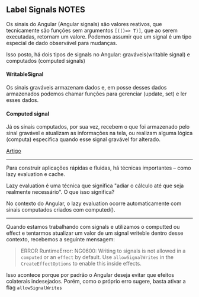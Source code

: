 ## Label Signals NOTES

Os sinais do Angular (Angular signals) são valores reativos, que tecnicamente são funções sem argumentos `[(()=> T)]`,
que
ao serem executadas, retornam um valore. Podemos assumir que um signal é um tipo especial de dado observável
para mudanças.

Isso posto, há dois tipos de signals no Angular: graváveis(writable signal) e computados (computed signals)

#### WritableSignal

Os sinais graváveis armazenam dados e, em posse desses dados armazenados podemos chamar funções para gerenciar (update,
set) e ler esses dados.

#### Computed signal

Já os sinais computados, por sua vez, recebem o que foi armazenado pelo sinal gravável e atualizam as informações
na tela, ou realizam alguma lógica (computa) especifica quando esse signal gravável for alterado.

[Artigo](https://www.alura.com.br/artigos/entendendo-signals-angular)

---

Para construir aplicações rápidas e fluidas, há técnicas importantes – como lazy evaluation e cache.

Lazy evaluation é uma técnica que significa "adiar o cálculo até que seja realmente necessário". O que isso significa?

No contexto do Angular, o lazy evaluation ocorre automaticamente com sinais computados criados com computed().

---

Quando estamos trabalhando com signals e utilizamos o computted ou effect e tentarmos atualizar um valor de um signal
writeble dentro
desse contexto, recebemos a seguinte mensagem:

> ERROR RuntimeError: NG0600: Writing to signals is not allowed in a `computed` or an `effect` by default. Use
> `allowSignalWrites` in the `CreateEffectOptions` to enable this inside effects.

Isso acontece porque por padrão o Angular deseja evitar que efeitos colaterais indesejados. Porém, como o próprio erro
sugere, basta ativar a flag `allowSignalWrites`
